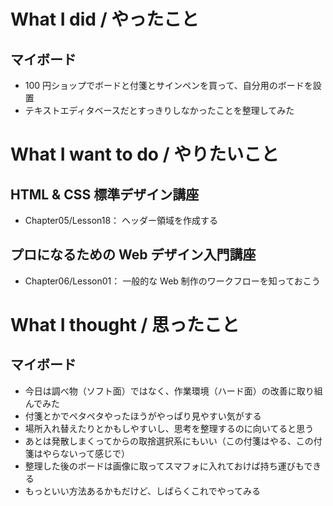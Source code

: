# What I did / やったこと
## マイボード
- 100 円ショップでボードと付箋とサインペンを買って、自分用のボードを設置
- テキストエディタベースだとすっきりしなかったことを整理してみた

# What I want to do / やりたいこと
## HTML & CSS 標準デザイン講座
- Chapter05/Lesson18： ヘッダー領域を作成する

## プロになるための Web デザイン入門講座
- Chapter06/Lesson01： 一般的な Web 制作のワークフローを知っておこう

# What I thought / 思ったこと
## マイボード
- 今日は調べ物（ソフト面）ではなく、作業環境（ハード面）の改善に取り組んでみた
- 付箋とかでペタペタやったほうがやっぱり見やすい気がする
- 場所入れ替えたりとかもしやすいし、思考を整理するのに向いてると思う
- あとは発散しまくってからの取捨選択系にもいい（この付箋はやる、この付箋はやらないって感じで）
- 整理した後のボードは画像に取ってスマフォに入れておけば持ち運びもできる
- もっといい方法あるかもだけど、しばらくこれでやってみる
